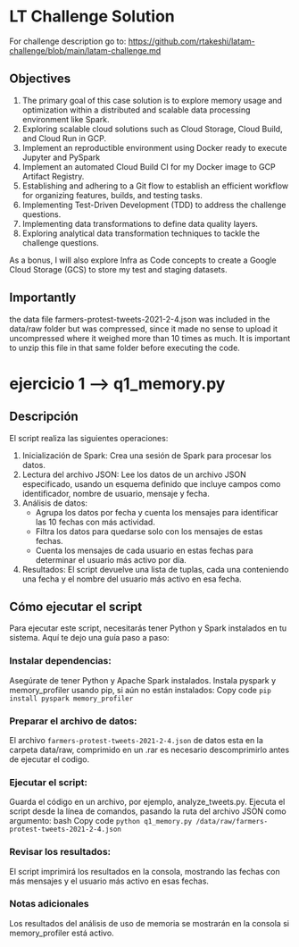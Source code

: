 # LT Challenge Solution

For challenge description go to: https://github.com/rtakeshi/latam-challenge/blob/main/latam-challenge.md

## Objectives

1. The primary goal of this case solution is to explore memory usage and optimization within a distributed and scalable data processing environment like Spark.
2. Exploring scalable cloud solutions such as Cloud Storage, Cloud Build, and Cloud Run in GCP.
3. Implement an reproductible environment using Docker ready to execute Jupyter and PySpark
4. Implement an automated Cloud Build CI for my Docker image to GCP Artifact Registry.
5. Establishing and adhering to a Git flow to establish an efficient workflow for organizing features, builds, and testing tasks.
6. Implementing Test-Driven Development (TDD) to address the challenge questions.
7. Implementing data transformations to define data quality layers.
8. Exploring analytical data transformation techniques to tackle the challenge questions.

As a bonus, I will also explore Infra as Code concepts to create a Google Cloud Storage (GCS) to store my test and staging datasets.

## Importantly
the data file farmers-protest-tweets-2021-2-4.json was included in the data/raw folder but was compressed, since it made no sense to upload it uncompressed where it weighed more than 10 times as much. It is important to unzip this file in that same folder before executing the code.

# ejercicio 1 --> q1_memory.py

## Descripción
El script realiza las siguientes operaciones:

1. Inicialización de Spark: Crea una sesión de Spark para procesar los datos.
2. Lectura del archivo JSON: Lee los datos de un archivo JSON especificado, usando un esquema definido que incluye campos como identificador, nombre de usuario, mensaje y fecha.
3. Análisis de datos:
    - Agrupa los datos por fecha y cuenta los mensajes para identificar las 10 fechas con más actividad.
    - Filtra los datos para quedarse solo con los mensajes de estas fechas.
    - Cuenta los mensajes de cada usuario en estas fechas para determinar el usuario más activo por día.
4. Resultados: El script devuelve una lista de tuplas, cada una conteniendo una fecha y el nombre del usuario más activo en esa fecha.

## Cómo ejecutar el script
Para ejecutar este script, necesitarás tener Python y Spark instalados en tu sistema. Aquí te dejo una guía paso a paso:

### Instalar dependencias:
Asegúrate de tener Python y Apache Spark instalados.
Instala pyspark y memory_profiler usando pip, si aún no están instalados:
Copy code
```pip install pyspark memory_profiler```

### Preparar el archivo de datos:
El archivo ```farmers-protest-tweets-2021-2-4.json``` de datos esta en la carpeta data/raw, comprimido en un .rar es necesario descomprimirlo antes de ejecutar el codigo.

### Ejecutar el script:
Guarda el código en un archivo, por ejemplo, analyze_tweets.py.
Ejecuta el script desde la línea de comandos, pasando la ruta del archivo JSON como argumento:
bash
Copy code
```python q1_memory.py /data/raw/farmers-protest-tweets-2021-2-4.json```

### Revisar los resultados:
El script imprimirá los resultados en la consola, mostrando las fechas con más mensajes y el usuario más activo en esas fechas.

### Notas adicionales
Los resultados del análisis de uso de memoria se mostrarán en la consola si memory_profiler está activo.

